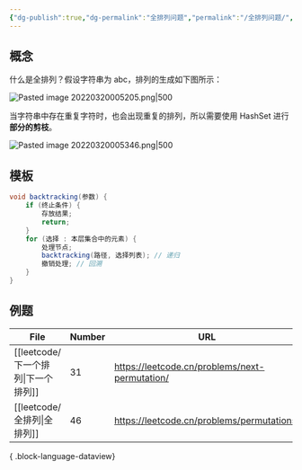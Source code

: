 ```yaml
---
{"dg-publish":true,"dg-permalink":"全排列问题","permalink":"/全排列问题/","tags":["算法","全排列","回溯"]}
---
```



## 概念

什么是全排列？假设字符串为 abc，排列的生成如下图所示：

![Pasted image 20220320005205.png|500](/img/user/attachments/images/Pasted%20image%2020220320005205.png)

当字符串中存在重复字符时，也会出现重复的排列，所以需要使用 HashSet 进行**部分的剪枝**。

![Pasted image 20220320005346.png|500](/img/user/attachments/images/Pasted%20image%2020220320005346.png)

## 模板

```java
void backtracking(参数) {
    if (终止条件) {
        存放结果;
        return;
    }
    for (选择 : 本层集合中的元素) {
        处理节点;
        backtracking(路径, 选择列表); // 递归
        撤销处理; // 回溯
    }
}
```

## 例题

| File                         | Number | URL                                            |
| ---------------------------- | ------ | ---------------------------------------------- |
| [[leetcode/下一个排列\|下一个排列]] | 31     | https://leetcode.cn/problems/next-permutation/ |
| [[leetcode/全排列\|全排列]]     | 46     | https://leetcode.cn/problems/permutations/     |

{ .block-language-dataview}
